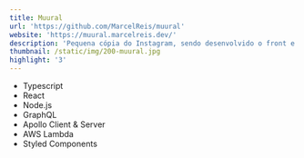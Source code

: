 ```yaml
---
title: Muural
url: 'https://github.com/MarcelReis/muural'
website: 'https://muural.marcelreis.dev/'
description: 'Pequena cópia do Instagram, sendo desenvolvido o front e o backend '
thumbnail: /static/img/200-muural.jpg
highlight: '3'
---
```

* Typescript
* React
* Node.js
* GraphQL
* Apollo Client & Server
* AWS Lambda
* Styled Components

